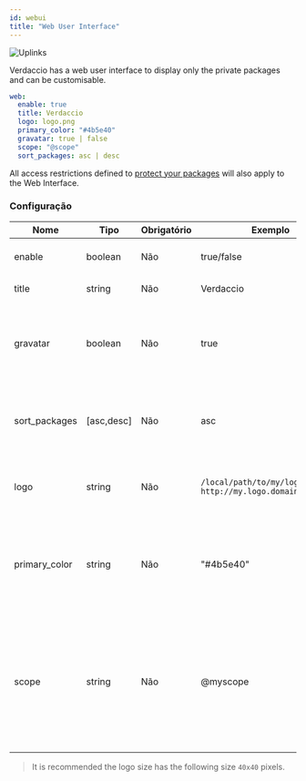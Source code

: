 ```yaml
---
id: webui
title: "Web User Interface"
---
```


![Uplinks](https://user-images.githubusercontent.com/558752/52916111-fa4ba980-32db-11e9-8a64-f4e06eb920b3.png)

Verdaccio has a web user interface to display only the private packages and can be customisable.

```yaml
web:
  enable: true
  title: Verdaccio
  logo: logo.png
  primary_color: "#4b5e40"
  gravatar: true | false
  scope: "@scope"
  sort_packages: asc | desc
```

All access restrictions defined to [protect your packages](protect-your-dependencies.md) will also apply to the Web Interface.

### Configuração

| Nome          | Tipo       | Obrigatório | Exemplo                                                       | Suporte    | Descrição                                                                                                                |
| ------------- | ---------- | ----------- | ------------------------------------------------------------- | ---------- | ------------------------------------------------------------------------------------------------------------------------ |
| enable        | boolean    | Não         | true/false                                                    | completo   | habilitar a interface web                                                                                                |
| title         | string     | Não         | Verdaccio                                                     | completo   | Título da página web                                                                                                     |
| gravatar      | boolean    | Não         | true                                                          | `>v4`   | Gravatars will be generated under the hood if this property is enabled                                                   |
| sort_packages | [asc,desc] | Não         | asc                                                           | `>v4`   | By default private packages are sorted by ascending                                                                      |
| logo          | string     | Não         | `/local/path/to/my/logo.png` `http://my.logo.domain/logo.png` | completo   | a URI where logo is located (header logo)                                                                                |
| primary_color | string     | Não         | "#4b5e40"                                                     | `>4`    | The primary color to use throughout the UI (header, etc)                                                                 |
| scope         | string     | Não         | @myscope                                                      | `>v3.x` | If you're using this registry for a specific module scope, specify that scope to set it in the webui instructions header |

> It is recommended the logo size has the following size `40x40` pixels.